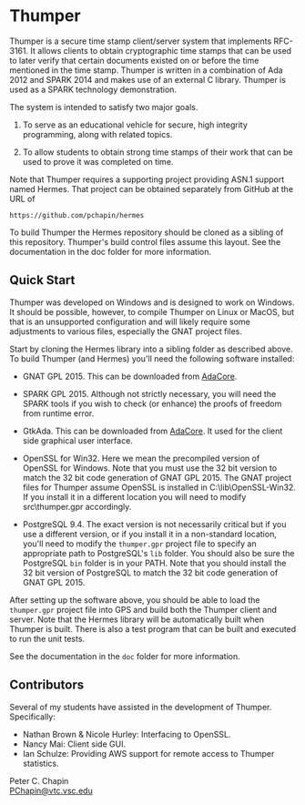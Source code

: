 Thumper
=======

Thumper is a secure time stamp client/server system that implements RFC-3161. It allows clients
to obtain cryptographic time stamps that can be used to later verify that certain documents
existed on or before the time mentioned in the time stamp. Thumper is written in a combination
of Ada 2012 and SPARK 2014 and makes use of an external C library. Thumper is used as a SPARK
technology demonstration.

The system is intended to satisfy two major goals.

1. To serve as an educational vehicle for secure, high integrity programming, along with related
   topics.

2. To allow students to obtain strong time stamps of their work that can be used to prove it was
   completed on time.

Note that Thumper requires a supporting project providing ASN.1 support named Hermes. That
project can be obtained separately from GitHub at the URL of

    https://github.com/pchapin/hermes

To build Thumper the Hermes repository should be cloned as a sibling of this repository.
Thumper's build control files assume this layout. See the documentation in the doc folder for
more information.

Quick Start
-----------

Thumper was developed on Windows and is designed to work on Windows. It should be possible,
however, to compile Thumper on Linux or MacOS, but that is an unsupported configuration and will
likely require some adjustments to various files, especially the GNAT project files.

Start by cloning the Hermes library into a sibling folder as described above. To build Thumper
(and Hermes) you'll need the following software installed:

+ GNAT GPL 2015. This can be downloaded from [AdaCore](http://libre.adacore.com/).

+ SPARK GPL 2015. Although not strictly necessary, you will need the SPARK tools if you wish to
  check (or enhance) the proofs of freedom from runtime error.

+ GtkAda. This can be downloaded from [AdaCore](http://libre.adacore.com/). It used for the
  client side graphical user interface.

+ OpenSSL for Win32. Here we mean the precompiled version of OpenSSL for Windows. Note that you
  must use the 32 bit version to match the 32 bit code generation of GNAT GPL 2015. The GNAT
  project files for Thumper assume OpenSSL is installed in C:\lib\OpenSSL-Win32. If you install
  it in a different location you will need to modify src\thumper.gpr accordingly.

+ PostgreSQL 9.4. The exact version is not necessarily critical but if you use a different
  version, or if you install it in a non-standard location, you'll need to modify the
  `thumper.gpr` project file to specify an appropriate path to PostgreSQL's `lib` folder. You
  should also be sure the PostgreSQL `bin` folder is in your PATH. Note that you should install
  the 32 bit version of PostgreSQL to match the 32 bit code generation of GNAT GPL 2015.

After setting up the software above, you should be able to load the `thumper.gpr` project file
into GPS and build both the Thumper client and server. Note that the Hermes library will be
automatically built when Thumper is built. There is also a test program that can be built and
executed to run the unit tests.

See the documentation in the `doc` folder for more information.

Contributors
------------

Several of my students have assisted in the development of Thumper. Specifically:

+ Nathan Brown & Nicole Hurley: Interfacing to OpenSSL.
+ Nancy Mai: Client side GUI.
+ Ian Schulze: Providing AWS support for remote access to Thumper statistics.

Peter C. Chapin  
PChapin@vtc.vsc.edu

